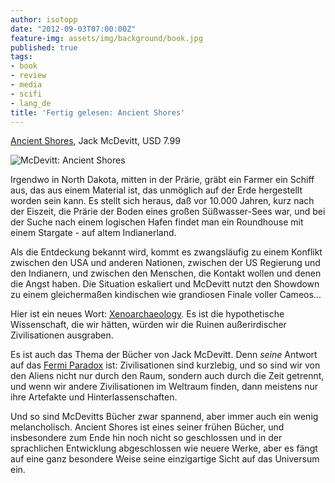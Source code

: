 ```yaml
---
author: isotopp
date: "2012-09-03T07:00:00Z"
feature-img: assets/img/background/book.jpg
published: true
tags:
- book
- review
- media
- scifi
- lang_de
title: 'Fertig gelesen: Ancient Shores'
---
```

[Ancient Shores](http://www.amazon.com/Ancient-Shores-ebook/dp/B00121SICI),
Jack McDevitt, USD 7.99

![McDevitt: Ancient Shores](/uploads/mcdevitt_ancient_shores.png)

Irgendwo in North Dakota, mitten in der Prärie, gräbt ein Farmer ein Schiff
aus, das aus einem Material ist, das unmöglich auf der Erde hergestellt
worden sein kann.  Es stellt sich heraus, daß vor 10.000 Jahren, kurz nach
der Eiszeit, die Prärie der Boden eines großen Süßwasser-Sees war, und bei
der Suche nach einem logischen Hafen findet man ein Roundhouse mit einem
Stargate - auf altem Indianerland.

Als die Entdeckung bekannt wird, kommt es zwangsläufig zu einem Konflikt
zwischen den USA und anderen Nationen, zwischen der US Regierung und den
Indianern, und zwischen den Menschen, die Kontakt wollen und denen die Angst
haben.  Die Situation eskaliert und McDevitt nutzt den Showdown zu einem
gleichermaßen kindischen wie grandiosen Finale voller Cameos...

Hier ist ein neues Wort: [Xenoarchaeology](http://en.wikipedia.org/wiki/Xenoarchaeology).
Es ist die hypothetische Wissenschaft, die wir hätten, würden wir die Ruinen
außerirdischer Zivilisationen ausgraben.

Es ist auch das Thema der Bücher von Jack McDevitt.  Denn _seine_ Antwort
auf das [Fermi Paradox](http://en.wikipedia.org/wiki/Fermi_paradox) ist:
Zivilisationen sind kurzlebig, und so sind wir von den Aliens nicht nur
durch den Raum, sondern auch durch die Zeit getrennt, und wenn wir andere
Zivilisationen im Weltraum finden, dann meistens nur ihre Artefakte und
Hinterlassenschaften.

Und so sind McDevitts Bücher zwar spannend, aber immer auch ein wenig
melancholisch.  Ancient Shores ist eines seiner frühen Bücher, und
insbesondere zum Ende hin noch nicht so geschlossen und in der sprachlichen
Entwicklung abgeschlossen wie neuere Werke, aber es fängt auf eine ganz
besondere Weise seine einzigartige Sicht auf das Universum ein.



